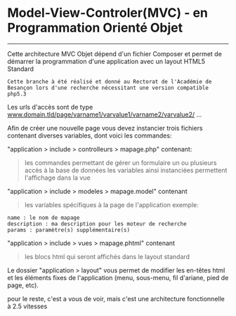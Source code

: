# Model-View-Controler(MVC) - en Programmation Orienté Objet
---
Cette architecture MVC Objet dépend d'un fichier Composer et permet de démarrer la programmation d'une application avec un layout HTML5 Standard

`Cette branche à été réalisé et donné au Rectorat de l'Académie de Besançon lors d'une recherche nécessitant une version compatible php5.3`

Les urls d'accès sont de type www.domain.tld/page/varname1/varvalue1/varname2/varvalue2/ ...

Afin de créer une nouvelle page vous devez instancier trois fichiers contenant diverses variables, dont voici les commandes:


"application > include > controlleurs > mapage.php" contenant:
> les commandes permettant de gérer un formulaire
> un ou plusieurs accès à la base de données
> les variables ainsi instanciées permettent l'affichage dans la vue

"application > include > modeles > mapage.model" contenant
>les variables spécifiques à la page de l'application exemple:
```
name : le nom de mapage
description : ma description pour les moteur de recherche
params : paramètre(s) supplémentaire(s)
```

"application > include > vues > mapage.phtml" contenant
>les blocs html qui seront affichés dans le layout standard

Le dossier "application > layout" vous permet de modifier les en-têtes html et les éléments fixes de l'application (menu, sous-menu, fil d'ariane, pied de page, etc).

pour le reste, c'est a vous de voir, mais c'est une architecture fonctionnelle à 2.5 vitesses
